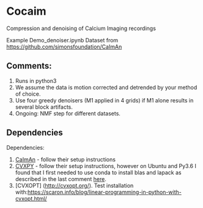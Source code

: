 # Cocaim
Compression and denoising of Calcium Imaging recordings

Example Demo_denoiser.ipynb
Dataset from https://github.com/simonsfoundation/CaImAn

## Comments:
1. Runs in python3
2. We assume the data is motion corrected and detrended by your method of choice.
3. Use four greedy denoisers (M1 applied in 4 grids) if M1 alone results in several block artifacts.
4. Ongoing: NMF step for different datasets.

## Dependencies
Dependencies:
1. [CaImAn](https://github.com/simonsfoundation/CaImAn) - follow their setup instructions
2. [CVXPY](https://cvxgrp.github.io/cvxpy/install/index.html) - follow their setup instructions, however on Ubuntu and Py3.6 I found that I first needed to use conda to install blas and lapack as described in the last comment [here](https://github.com/cvxgrp/cvxpy/issues/357). 
3. [CVXOPT] (http://cvxopt.org/). Test installation with:https://scaron.info/blog/linear-programming-in-python-with-cvxopt.html/
